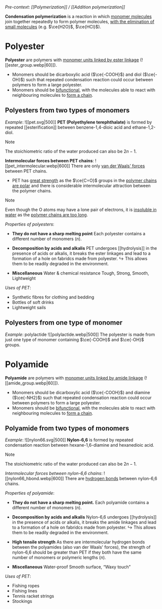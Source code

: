 *Pre-context: [[Polymerization]] / [[Addition polymerization]]*

**Condensation polymerization** is a reaction in which <u>monomer molecules</u> join together repeatedly to form polymer molecules, <u>with the elimination of small molecules</u> (e.g. $\ce{H2O}$, $\ce{HCl}$).

# Polyester
**Polyester** are polymers with <u>monomer units linked by ester linkage</u> (![[ester_group.webp|60]]).
- Monomers should be dicarboxylic acid ($\ce{-COOH}$) and diol ($\ce{-OH}$) such that repeated condensation reaction could occur between polymers to form a large polyester.
- Monomers should be <u>bifunctional</u>, with the molecules able to react with neighbouring molecules to <u>form a chain</u>.

## Polyesters from two types of monomers
*Example*:
![[pet.svg|500]]
**PET (Polyethylene terephthalate)** is formed by repeated [[esterification]] between benzene-1,4-dioic acid and ethane-1,2-diol.

> [!note]
> The stoichiometric ratio of the water produced can also be $2n-1$.

**Intermolecular forces between PET chains**:
![[pet_intermolecular.webp|600]]
There are only <u>van der Waals' forces</u> between PET chains.
- PET has <u>great strength</u> as the $\ce{C=O}$ groups in the <u>polymer chains are polar</u> and there is considerable intermolecular attraction between the polymer chains.

> [!note]
> Even though the O atoms may have a lone pair of electrons, it is <u>insoluble in water</u> as the <u>polymer chains are too long</u>.

*Properties of polyesters*:
- **They do not have a sharp melting point**
  Each polyester contains a different number of monomers ($n$).

- **Decomposition by acids and alkalis**
  PET undergoes [[hydrolysis]] in the presence of acids or alkalis, it breaks the ester linkages and lead to a formation of a hole on fabridcs made from polyester.
  ↪ This allows them to be readily degraded in the environment.

- **Miscellaneous**
  Water & chemical resistance
  Tough, Strong, Smooth, Lightweight

*Uses of PET*:
- Synthetic fibres for clothing and bedding
- Bottles of soft drinks
- Lightweight sails

## Polyesters from one type of monomer
*Example*: polylactide
![[polylactide.webp|500]]
The polyester is made from just one type of monomer containing $\ce{-COOH}$ and $\ce{-OH}$ groups.

# Polyamide
**Polyamide** are polymers with <u>monomer units linked by amide linkage</u> (![[amide_group.webp|60]]).
<!-- The group might be slightly false, should be without the H -->
- Monomers should be dicarboxylic acid ($\ce{-COOH}$) and diamine ($\ce{-NH2}$) such that repeated condensation reaction could occur between polymers to form a large polyester.
- Monomers should be <u>bifunctional</u>, with the molecules able to react with neighbouring molecules to <u>form a chain</u>.

## Polyamide from two types of monomers
*Example*:
![[nylon66.svg|500]]
**Nylon-6,6** is formed by repeated condensation reaction between hexane-1,6-diamine and hexanedioic acid.

> [!note]
> The stoichiometric ratio of the water produced can also be $2n-1$.

*Intermolecular forces between nylon-6,6 chains*:
![[nylon66_hbond.webp|600]]
There are <u>hydrogen bonds</u> between nylon-6,6 chains.


*Properties of polyamide*:
- **They do not have a sharp melting point.**
  Each polyamide contains a different number of monomers ($n$).

- **Decomposition by acids and alkalis**
  Nylon-6,6 undergoes [[hydrolysis]] in the presence of acids or alkalis, it breaks the amide linkages and lead to a formation of a hole on fabridcs made from polyester.
  ↪ This allows them to be readily degraded in the environment.

- **High tensile strength**
  As there are intermolecular hydrogen bonds between the polyamides (also van der Waals' forces), the strength of nylon-6,6 should be greater than PET if they both have the same number of monomers or polymeric lengths ($n$).

- **Miscellaneous**
  Water-proof
  Smooth surface, “Waxy touch”

*Uses of PET*:
- Fishing ropes
- Fishing lines
- Tennis racket strings
- Stockings
